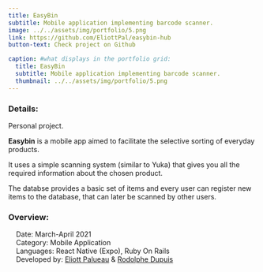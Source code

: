 ```yaml
---
title: EasyBin
subtitle: Mobile application implementing barcode scanner.
image: ../../assets/img/portfolio/5.png
link: https://github.com/EliottPal/easybin-hub
button-text: Check project on Github

caption: #what displays in the portfolio grid:
  title: EasyBin
  subtitle: Mobile application implementing barcode scanner.
  thumbnail: ../../assets/img/portfolio/5.png
---
```

### Details: 
Personal project.  

**Easybin** is a mobile app aimed to facilitate the selective sorting of everyday products.

It uses a simple scanning system (similar to Yuka) that gives you all the required information about the chosen product.  

The databse provides a basic set of items and every user can register new items to the database, that can later be scanned by other users.

### Overview:  
&nbsp;&nbsp;&nbsp;&nbsp;Date: March-April 2021  
&nbsp;&nbsp;&nbsp;&nbsp;Category: Mobile Application  
&nbsp;&nbsp;&nbsp;&nbsp;Languages: React Native (Expo), Ruby On Rails  
&nbsp;&nbsp;&nbsp;&nbsp;Developed by: [Eliott Palueau](https://github.com/EliottPal) & [Rodolphe Dupuis](https://github.com/rodolphedps)  
